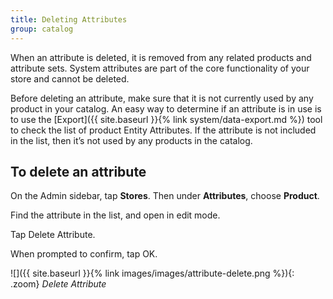 ```yaml
---
title: Deleting Attributes
group: catalog
---
```


When an attribute is deleted, it is removed from any related products and attribute sets. System attributes are part of the core functionality of your store and cannot be deleted.

Before deleting an attribute, make sure that it is not currently used by any product in your catalog. An easy way to determine if an attribute is in use is to use the [Export]({{ site.baseurl }}{% link system/data-export.md %}) tool to check the list of product Entity Attributes. If the attribute is not included in the list, then it’s not used by any products in the catalog.

## To delete an attribute

On the Admin sidebar, tap **Stores**. Then under **Attributes**, choose **Product**.

Find the attribute in the list, and open in edit mode.

Tap <span class="btn">Delete Attribute</span>.

When prompted to confirm, tap <span class="btn">OK</span>.

![]({{ site.baseurl }}{% link images/images/attribute-delete.png %}){: .zoom}
_Delete Attribute_
